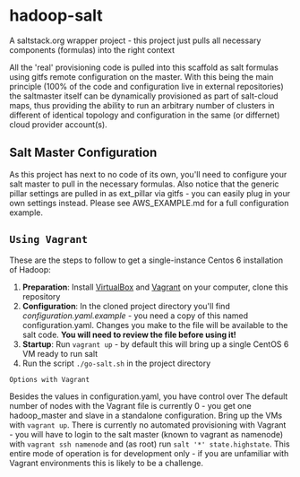 hadoop-salt
=

A saltstack.org wrapper project - this project just pulls all necessary components (formulas) into the right context

All the 'real' provisioning code is pulled into this scaffold as salt formulas using gitfs remote configuration on the master.
With this being the main principle (100% of the code and configuration live in external repositories) the saltmaster
itself can be dynamically provisioned as part of salt-cloud maps, thus providing the ability to run an arbitrary number
of clusters in different of identical topology and configuration in the same (or differnet) cloud provider account(s).

Salt Master Configuration
-

As this project has next to no code of its own, you'll need to configure your salt master to pull in the necessary formulas. Also notice that the generic pillar settings are pulled in as ext_pillar via gitfs - you can easily plug in your own settings instead.
Please see AWS_EXAMPLE.md for a full configuration example.

``Using Vagrant``
-

These are the steps to follow to get a single-instance Centos 6 installation of Hadoop:

1. __Preparation__: Install [VirtualBox](https://www.virtualbox.org/wiki/Downloads) and [Vagrant](http://www.vagrantup.com/downloads.html) on your computer, clone this repository
2. __Configuration__: In the cloned project directory you'll find _configuration.yaml.example_ - you need a copy of this named configuration.yaml. Changes you make to the file will be available to the salt code. __You will need to review the file before using it!__
3. __Startup__: Run `vagrant up` - by default this will bring up a single CentOS 6 VM ready to run salt
4. Run the script `./go-salt.sh` in the project directory

`Options with Vagrant`

Besides the values in configuration.yaml, you have control over
The default number of nodes with the Vagrant file is currently 0 - you get one hadoop_master and slave in a standalone configuration.
Bring up the VMs with  `vagrant up`. There is currently no automated provisioning with Vagrant - you will have to login to the salt master (known to vagrant as namenode) with `vagrant ssh namenode` and (as root) run `salt '*' state.highstate`.
This entire mode of operation is for development only - if you are unfamiliar with Vagrant environments this is likely to be a challenge.

